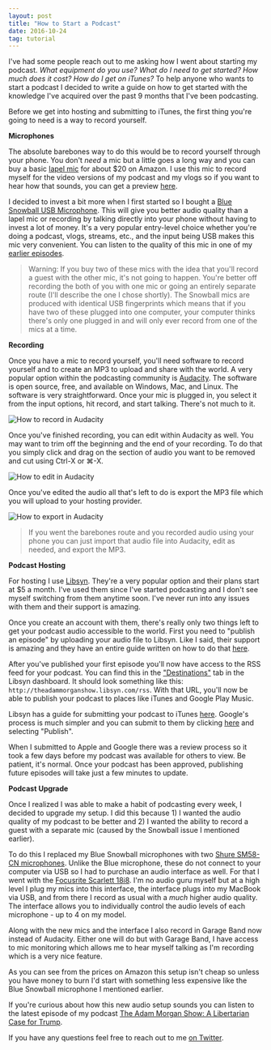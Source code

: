 ```yaml
---
layout: post
title: "How to Start a Podcast"
date: 2016-10-24
tag: tutorial
---
```


I've had some people reach out to me asking how I went about starting my podcast. *What equipment do you use? What do I need to get started? How much does it cost? How do I get on iTunes?* To help anyone who wants to start a podcast I decided to write a guide on how to get started with the knowledge I've acquired over the past 9 months that I've been podcasting.

Before we get into hosting and submitting to iTunes, the first thing you're going to need is a way to record yourself.

**Microphones**

The absolute barebones way to do this would be to record yourself through your phone. You don't *need* a mic but a little goes a long way and you can buy a basic [lapel mic](https://www.amazon.com/gp/product/B01AG56HYQ/ref=as_li_tl?ie=UTF8&camp=1789&creative=9325&creativeASIN=B01AG56HYQ&linkCode=as2&tag=atommorgan00-20&linkId=489a9f966d765f1aa63f8875fd859875) for about $20 on Amazon. I use this mic to record myself for the video versions of my podcast and my vlogs so if you want to hear how that sounds, you can get a preview [here](https://www.youtube.com/watch?v=L8O885Zx8CE).

I decided to invest a bit more when I first started so I bought a [Blue Snowball USB Microphone](https://www.amazon.com/gp/product/B002OO333Q/ref=as_li_tl?ie=UTF8&camp=1789&creative=9325&creativeASIN=B002OO333Q&linkCode=as2&tag=atommorgan00-20&linkId=f73b95e2b2ba6b5288f405b22031e3ab). This will give you better audio quality than a lapel mic or recording by talking directly into your phone without having to invest a lot of money. It's a very popular entry-level choice whether you're doing a podcast, vlogs, streams, etc., and the input being USB makes this mic very convenient. You can listen to the quality of this mic in one of my [earlier episodes](http://theadammorganshow.libsyn.com/8-generation-minecraft).

> Warning: If you buy two of these mics with the idea that you'll record a guest with the other mic, it's not going to happen. You're better off recording the both of you with one mic or going an entirely separate route (I'll describe the one I chose shortly). The Snowball mics are produced with identical USB fingerprints which means that if you have two of these plugged into one computer, your computer thinks there's only one plugged in and will only ever record from one of the mics at a time.

**Recording**

Once you have a mic to record yourself, you'll need software to record yourself and to create an MP3 to upload and share with the world. A very popular option within the podcasting community is [Audacity](http://www.audacityteam.org/). The software is open source, free, and available on Windows, Mac, and Linux. The software is very straightforward. Once your mic is plugged in, you select it from the input options, hit record, and start talking. There's not much to it.

![How to record in Audacity](http://i.imgur.com/ymRfrxC.png)

Once you've finished recording, you can edit within Audacity as well. You may want to trim off the beginning and the end of your recording. To do that you simply click and drag on the section of audio you want to be removed and cut using Ctrl-X or ⌘-X.

![How to edit in Audacity](http://i.imgur.com/MyuHpJx.png)

Once you've edited the audio all that's left to do is export the MP3 file which you will upload to your hosting provider.

![How to export in Audacity](http://i.imgur.com/CYkMQfK.png)

> If you went the barebones route and you recorded audio using your phone you can just import that audio file into Audacity, edit as needed, and export the MP3.

**Podcast Hosting**

For hosting I use [Libsyn](https://www.libsyn.com/). They're a very popular option and their plans start at $5 a month. I've used them since I've started podcasting and I don't see myself switching from them anytime soon. I've never run into any issues with them and their support is amazing.

Once you create an account with them, there's really only two things left to get your podcast audio accessible to the world. First you need to "publish an episode" by uploading your audio file to Libsyn. Like I said, their support is amazing and they have an entire guide written on how to do that [here](https://support.libsyn.com/faqs/publish-episode-extras/).

After you've published your first episode you'll now have access to the RSS feed for your podcast. You can find this in the ["Destinations"](https://four.libsyn.com/destinations) tab in the Libsyn dashboard. It should look something like this: `http://theadammorganshow.libsyn.com/rss`. With that URL, you'll now be able to publish your podcast to places like iTunes and Google Play Music.

Libsyn has a guide for submitting your podcast to iTunes [here](http://blog.libsyn.com/2016/02/16/changes-coming-to-the-itunes-submission-process/). Google's process is much simpler and you can submit to them by clicking [here](https://play.google.com/music/podcasts/publish) and selecting "Publish".

When I submitted to Apple and Google there was a review process so it took a few days before my podcast was available for others to view. Be patient, it's normal. Once your podcast has been approved, publishing future episodes will take just a few minutes to update.

**Podcast Upgrade**

Once I realized I was able to make a habit of podcasting every week, I decided to upgrade my setup. I did this because 1) I wanted the audio quality of my podcast to be better and 2) I wanted the ability to record a guest with a separate mic (caused by the Snowball issue I mentioned earlier).

To do this I replaced my Blue Snowball microphones with two [Shure SM58-CN microphones](https://www.amazon.com/gp/product/B00015H0X4/ref=as_li_tl?ie=UTF8&camp=1789&creative=9325&creativeASIN=B00015H0X4&linkCode=as2&tag=atommorgan00-20&linkId=828f733177c5dd9cc668f86441b92d7f). Unlike the Blue microphone, these do not connect to your computer via USB so I had to purchase an audio interface as well. For that I went with the [Focusrite Scarlett 18i8](https://www.amazon.com/gp/product/B01E6T547Y/ref=as_li_tl?ie=UTF8&camp=1789&creative=9325&creativeASIN=B01E6T547Y&linkCode=as2&tag=atommorgan00-20&linkId=c9468748397d781894eba140c8d5679b). I'm no audio guru myself but at a high level I plug my mics into this interface, the interface plugs into my MacBook via USB, and from there I record as usual with a *much* higher audio quality. The interface allows you to individually control the audio levels of each microphone - up to 4 on my model.

Along with the new mics and the interface I also record in Garage Band now instead of Audacity. Either one will do but with Garage Band, I have access to mic monitoring which allows me to hear myself talking as I'm recording which is a very nice feature.

As you can see from the prices on Amazon this setup isn't cheap so unless you have money to burn I'd start with something less expensive like the Blue Snowball microphone I mentioned earlier.

If you're curious about how this new audio setup sounds you can listen to the latest episode of my podcast [The Adam Morgan Show: A Libertarian Case for Trump](http://theadammorganshow.libsyn.com/36-a-libertarian-case-for-trump).

If you have any questions feel free to reach out to me [on Twitter](https://twitter.com/atommorgan).
